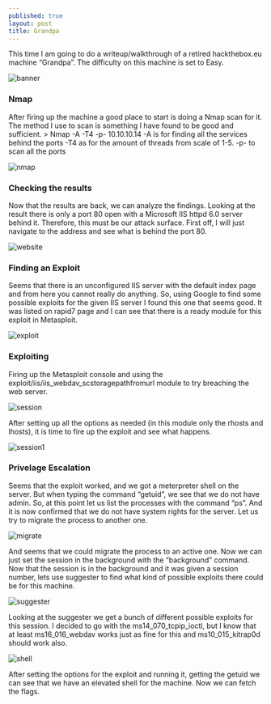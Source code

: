 ```yaml
---
published: true
layout: post
title: Grandpa
---
```




This time I am going to do a writeup/walkthrough of a retired hackthebox.eu machine “Grandpa”. The difficulty on this machine is set to Easy.

![banner](../images/Grandpa/_grandpa.png)

### Nmap
After firing up the machine a good place to start is doing a Nmap scan for it. The method I use to scan is something I have found to be good and sufficient. 
	> Nmap -A -T4 -p- 10.10.10.14
	-A is for finding all the services behind the ports
	-T4 as for the amount of threads from scale of 1-5. 
	-p- to scan all the ports
	
![nmap](../images/Grandpa/nmap_grandpa.png)

### Checking the results
Now that the results are back, we can analyze the findings. Looking at the result there is only a port 80 open with a Microsoft IIS httpd 6.0 server behind it. Therefore, this must be our attack surface. First off, I will just navigate to the address and see what is behind the port 80.

![website](../images/Grandpa/website_grandpa.png)

### Finding an Exploit
Seems that there is an unconfigured IIS server with the default index page and from here you cannot really do anything. So, using Google to find some possible exploits for the given IIS server I found this one that seems good. It was listed on rapid7 page and I can see that there is a ready module for this exploit in Metasploit.

![exploit](../images/Grandpa/Exploit_grandpa.png)

### Exploiting
Firing up the Metasploit console and using the exploit/iis/iis_webdav_scstoragepathfromurl module to try breaching the web server.

![session](../images/Grandpa/metasploit_session_grandpa.png)

After setting up all the options as needed (in this module only the rhosts and lhosts), it is time to fire up the exploit and see what happens.

![session1](../images/Grandpa/metasploit_session_1_grandpa.png)

### Privelage Escalation
Seems that the exploit worked, and we got a meterpreter shell on the server. But when typing the command “getuid”, we see that we do not have admin. So, at this point let us list the processes with the command “ps”. And it is now confirmed that we do not have system rights for the server. Let us try to migrate the process to another one.

![migrate](../images/Grandpa/migrate_grandpa.png)

And seems that we could migrate the process to an active one. Now we can just set the session in the background with the “background” command.
Now that the session is in the background and it was given a session number, lets use suggester to find what kind of possible exploits there could be for this machine.

![suggester](../images/Grandpa/msf_suggester_grandpa.png)

Looking at the suggester we get a bunch of different possible exploits for this session. I decided to go with the ms14_070_tcpip_ioctl, but I know that at least ms16_016_webdav works just as fine for this and ms10_015_kitrap0d should work also. 

![shell](../images/Grandpa/system_shell_grandpa.png)

After setting the options for the exploit and running it, getting the getuid we can see that we have an elevated shell for the machine. Now we can fetch the flags.
